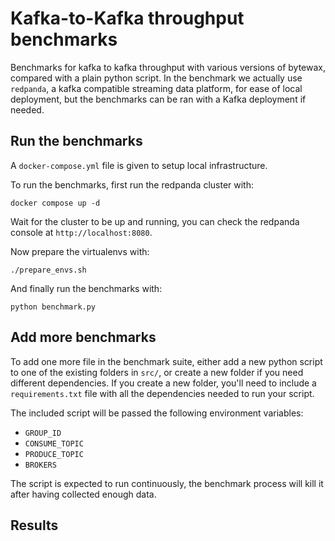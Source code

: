 # Kafka-to-Kafka throughput benchmarks

Benchmarks for kafka to kafka throughput with various versions of bytewax, compared with a plain python script.
In the benchmark we actually use `redpanda`, a kafka compatible streaming data platform, for ease of local deployment,
but the benchmarks can be ran with a Kafka deployment if needed.

## Run the benchmarks

A `docker-compose.yml` file is given to setup local infrastructure.

To run the benchmarks, first run the redpanda cluster with:
```
docker compose up -d
```

Wait for the cluster to be up and running, you can check the redpanda console at `http://localhost:8080`.

Now prepare the virtualenvs with:

```
./prepare_envs.sh
```

And finally run the benchmarks with:

```
python benchmark.py
```

## Add more benchmarks
To add one more file in the benchmark suite, either add a new python script to one of the existing folders in `src/`, or create a new folder if you need different dependencies.
If you create a new folder, you'll need to include a `requirements.txt` file with all the dependencies needed to run your script.

The included script will be passed the following environment variables:
- `GROUP_ID`
- `CONSUME_TOPIC`
- `PRODUCE_TOPIC`
- `BROKERS`

The script is expected to run continuously, the benchmark process will kill it after having collected enough data.

## Results
